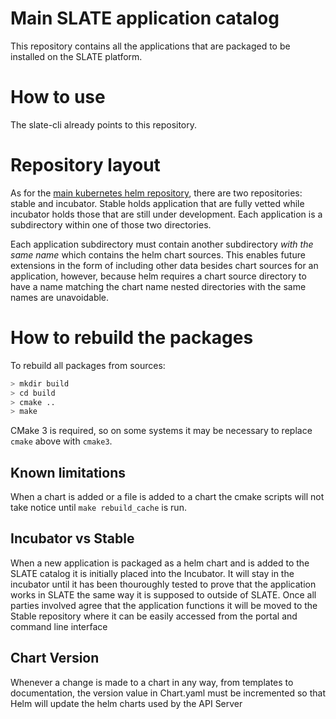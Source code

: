 # Main SLATE application catalog

This repository contains all the applications that are packaged to be installed on the SLATE platform.

# How to use

The slate-cli already points to this repository. 

# Repository layout

As for the [main kubernetes helm repository](https://github.com/kubernetes/charts), there are two repositories: stable and incubator. Stable holds application that are fully vetted while incubator holds those that are still under development. Each application is a subdirectory within one of those two directories.

Each application subdirectory must contain another subdirectory _with the same name_ which contains the helm chart sources.
This enables future extensions in the form of including other data besides chart sources for an application, however, because helm requires a chart source directory to have a name matching the chart name nested directories with the same names are unavoidable.

# How to rebuild the packages

To rebuild all packages from sources:

```bash
> mkdir build
> cd build
> cmake ..
> make
```

CMake 3 is required, so on some systems it may be necessary to replace `cmake` above with `cmake3`.

## Known limitations

When a chart is added or a file is added to a chart the cmake scripts will not take notice until `make rebuild_cache` is run.  

## Incubator vs Stable

When a new application is packaged as a helm chart and is added to the SLATE catalog it is initially placed into the Incubator. It will stay in the incubator until it has been thouroughly tested to prove that the application works in SLATE the same way it is supposed to outside of SLATE. Once all parties involved agree that the application functions it will be moved to the Stable repository where it can be easily accessed from the portal and command line interface

## Chart Version

Whenever a change is made to a chart in any way, from templates to documentation, the version value in Chart.yaml must be incremented so that Helm will update the helm charts used by the API Server

